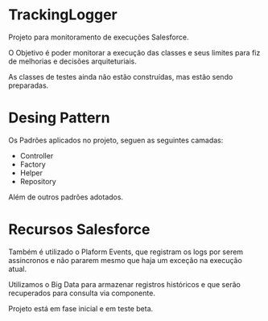# TrackingLogger
Projeto para monitoramento de execuções Salesforce.

O Objetivo é poder monitorar a execução das classes e seus limites para fiz de melhorias e decisões arquiteturiais.

As classes de testes ainda não estão construídas, mas estão sendo preparadas.

# Desing Pattern

Os Padrões aplicados no projeto, seguen as seguintes camadas:

- Controller
- Factory
- Helper
- Repository

Além de outros padrões adotados.

# Recursos Salesforce

Também é utilizado o Plaform Events, que registram os logs por serem assincronos e não pararem mesmo que haja um exceção na execução atual.

Utilizamos o Big Data para armazenar registros históricos e que serão recuperados para consulta via componente.

Projeto está em fase inicial e em teste beta.
